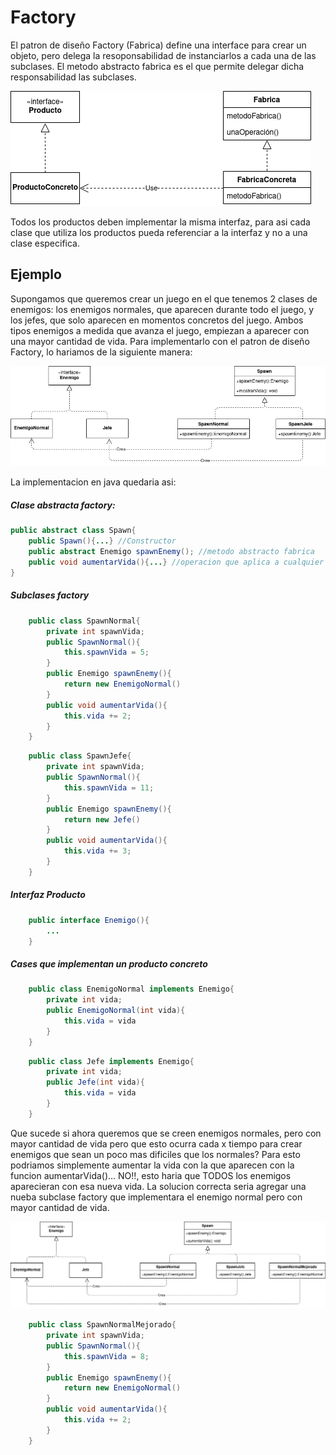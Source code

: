 # Factory

El patron de diseño Factory (Fabrica) define una interface para crear un objeto, pero delega la resoponsabilidad de instanciarlos a cada una de las subclases. El metodo abstracto fabrica es el que permite delegar dicha responsabilidad las subclases.

![FactoryUML](Factory.png)

Todos los productos deben implementar la misma interfaz, para asi cada clase que utiliza los productos pueda referenciar a la interfaz y no a una clase especifica.

## Ejemplo
Supongamos que queremos crear un juego en el que tenemos 2 clases de enemigos: los enemigos normales, que aparecen durante todo el juego, y los jefes, que solo aparecen en momentos concretos del juego. Ambos tipos enemigos a medida que avanza el juego, empiezan a aparecer con una mayor cantidad de vida.
Para implementarlo con el patron de diseño Factory, lo hariamos de la siguiente manera:

![EnemyUML](Enemigos.png)

La implementacion en java quedaria asi:

##### Clase abstracta factory:
```java
public abstract class Spawn{
    public Spawn(){...} //Constructor
    public abstract Enemigo spawnEnemy(); //metodo abstracto fabrica
    public void aumentarVida(){...} //operacion que aplica a cualquier fabrica
}
```

##### Subclases factory
```java
    public class SpawnNormal{
        private int spawnVida;
        public SpawnNormal(){
            this.spawnVida = 5;
        }
        public Enemigo spawnEnemy(){
            return new EnemigoNormal()
        }
        public void aumentarVida(){
            this.vida += 2;
        }
    }
```
```java
    public class SpawnJefe{
        private int spawnVida;
        public SpawnNormal(){
            this.spawnVida = 11;
        }
        public Enemigo spawnEnemy(){
            return new Jefe()
        }
        public void aumentarVida(){
            this.vida += 3;
        }
    }
```

##### Interfaz Producto
```java
    public interface Enemigo(){
        ...
    }
```

##### Cases que implementan un producto concreto
```java
    public class EnemigoNormal implements Enemigo{
        private int vida;
        public EnemigoNormal(int vida){
            this.vida = vida
        }
    }
```
```java
    public class Jefe implements Enemigo{
        private int vida;
        public Jefe(int vida){
            this.vida = vida
        }
    }
```

Que sucede si ahora queremos que se creen enemigos normales, pero con mayor cantidad de vida pero que esto ocurra cada x tiempo para crear enemigos que sean un poco mas dificiles que los normales?
Para esto podriamos simplemente aumentar la vida con la que aparecen con la funcion aumentarVida()... NO!!, esto haria que TODOS los enemigos aparecieran con esa nueva vida. La solucion correcta seria agregar una nueba subclase factory que implementara el enemigo normal pero con mayor cantidad de vida.

![Enemy2](Enemigos2.png)

```java
    public class SpawnNormalMejorado{
        private int spawnVida;
        public SpawnNormal(){
            this.spawnVida = 8;
        }
        public Enemigo spawnEnemy(){
            return new EnemigoNormal()
        }
        public void aumentarVida(){
            this.vida += 2;
        }
    }
```
